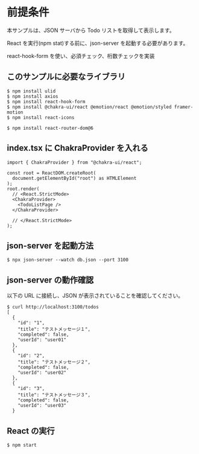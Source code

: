 # 前提条件

本サンプルは、JSON サーバから Todo リストを取得して表示します。

React を実行(npm stat)する前に、json-server を起動する必要があります。

react-hook-form を使い、必須チェック、桁数チェックを実装

## このサンプルに必要なライブラリ

```
$ npm install ulid
$ npm install axios
$ npm install react-hook-form
$ npm install @chakra-ui/react @emotion/react @emotion/styled framer-motion
$ npm install react-icons

$ npm install react-router-dom@6
```

## index.tsx に ChakraProvider を入れる

```
import { ChakraProvider } from "@chakra-ui/react";

const root = ReactDOM.createRoot(
  document.getElementById("root") as HTMLElement
);
root.render(
  // <React.StrictMode>
  <ChakraProvider>
    <TodoListPage />
  </ChakraProvider>

  // </React.StrictMode>
);
```

## json-server を起動方法

```
$ npx json-server --watch db.json --port 3100
```

## json-server の動作確認

以下の URL に接続し、JSON が表示されていることを確認してください。

```
$ curl http://localhost:3100/todos
[
  {
    "id": "1",
    "title": "テストメッセージ１",
    "completed": false,
    "userId": "user01"
  },
  {
    "id": "2",
    "title": "テストメッセージ２",
    "completed": false,
    "userId": "user02"
  },
  {
    "id": "3",
    "title": "テストメッセージ３",
    "completed": false,
    "userId": "user03"
  }
```

## React の実行

```
$ npm start
```
